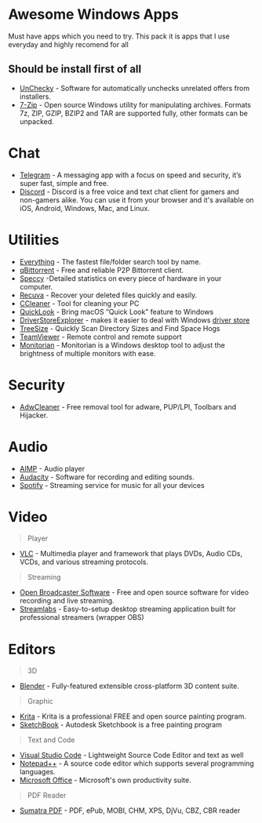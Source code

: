 # Awesome Windows Apps
Must have apps which you need to try. This pack it is apps that I use everyday and highly recomend for all

## Should be install first of all
- [UnChecky](https://unchecky.com/) - Software for automatically unchecks unrelated offers from installers.
- [7-Zip](http://www.7-zip.org/) - Open source Windows utility for manipulating archives. Formats 7z, ZIP, GZIP, BZIP2 and TAR are supported fully, other formats can be unpacked.

# Chat
- [Telegram](https://desktop.telegram.org/) - A messaging app with a focus on speed and security, it’s super fast, simple and free.
- [Discord](https://discordapp.com) - Discord is a free voice and text chat client for gamers and non-gamers alike. You can use it from your browser and it's available on iOS, Android, Windows, Mac, and Linux.

# Utilities 
- [Everything](http://www.voidtools.com/) - The fastest file/folder search tool by name.
- [qBittorrent](https://qbittorrent.org/) - Free and reliable P2P Bittorrent client.
- [Speccy](https://www.piriform.com/speccy) -Detailed statistics on every piece of hardware in your computer.
- [Recuva](https://www.piriform.com/recuva) - Recover your deleted files quickly and easily.
- [CCleaner](https://www.piriform.com/ccleaner) - Tool for cleaning your PC
- [QuickLook](https://github.com/QL-Win/QuickLook) - Bring macOS “Quick Look” feature to Windows
- [DriverStoreExplorer](https://github.com/lostindark/DriverStoreExplorer) - makes it easier to deal with Windows [driver store](https://msdn.microsoft.com/en-us/library/ff544868(VS.85).aspx)
- [TreeSize](https://www.jam-software.com/treesize_free/) - Quickly Scan Directory Sizes and Find Space Hogs
- [TeamViewer](https://www.teamviewer.com) - Remote control and remote support
- [Monitorian](https://github.com/emoacht/Monitorian) - Monitorian is a Windows desktop tool to adjust the brightness of multiple monitors with ease.
 
# Security
- [AdwCleaner](https://toolslib.net/downloads/viewdownload/1-adwcleaner/) - Free removal tool for adware, PUP/LPI, Toolbars and Hijacker.

# Audio
- [AIMP](http://www.aimp.ru/) - Audio player
- [Audacity](http://audacityteam.org/) - Software for recording and editing sounds.
- [Spotify](www.spotify.com) - Streaming service for music for all your devices

# Video
> Player
- [VLC](http://www.videolan.org/vlc/index.html) - Multimedia player and framework that plays DVDs, Audio CDs, VCDs, and various streaming protocols.
> Streaming
- [Open Broadcaster Software](https://obsproject.com/) - Free and open source software for video recording and live streaming.
- [Streamlabs](https://streamlabs.com/) - Easy-to-setup desktop streaming application built for professional streamers (wrapper OBS)

# Editors

> 3D
- [Blender](https://www.blender.org/) - Fully-featured extensible cross-platform 3D content suite.

> Graphic
- [Krita](https://krita.org/) - Krita is a professional FREE and open source painting program.
- [SketchBook](https://sketchbook.com/) - Autodesk Sketchbook is a free painting program

> Text and Code
- [Visual Studio Code](https://code.visualstudio.com/) - Lightweight Source Code Editor and text as well
- [Notepad++](https://notepad-plus-plus.org/) - A source code editor which supports several programming languages.
- [Microsoft Office](http://www.office.com) - Microsoft's own productivity suite.

> PDF Reader
- [Sumatra PDF](http://www.sumatrapdfreader.org/free-pdf-reader.html) - PDF, ePub, MOBI, CHM, XPS, DjVu, CBZ, CBR reader



